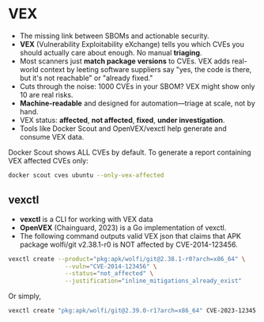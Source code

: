 # VEX

- The missing link between SBOMs and actionable security.
- **VEX** (Vulnerability Exploitability eXchange) tells you which CVEs you should actually care about enough. No manual **triaging**.
- Most scanners just **match package versions** to CVEs. VEX adds real-world context by leeting software suppliers say "yes, the code is there, but it's not reachable" or "already fixed."
- Cuts through the noise: 1000 CVEs in your SBOM? VEX might show only 10 are real risks.
- **Machine-readable** and designed for automation—triage at scale, not by hand.
- VEX status: **affected**, **not affected**, **fixed**, **under investigation**.
- Tools like Docker Scout and OpenVEX/vexctl help generate and consume VEX data.

Docker Scout shows ALL CVEs by default. To generate a report containing VEX affected CVEs only:

```sh
docker scout cves ubuntu --only-vex-affected
```

## vexctl

- **vexctl** is a CLI for working with VEX data
- **OpenVEX** (Chainguard, 2023) is a Go implementation of vexctl.
- The following command outputs valid VEX json that claims that APK package wolfi/git v2.38.1-r0 is NOT affected by CVE-2014-123456.

```sh
vexctl create --product="pkg:apk/wolfi/git@2.38.1-r0?arch=x86_64" \
                --vuln="CVE-2014-123456" \
                --status="not_affected" \
                --justification="inline_mitigations_already_exist"
```

Or simply,

```sh
vexctl create "pkg:apk/wolfi/git@2.39.0-r1?arch=x86_64" CVE-2023-12345 fixed
```